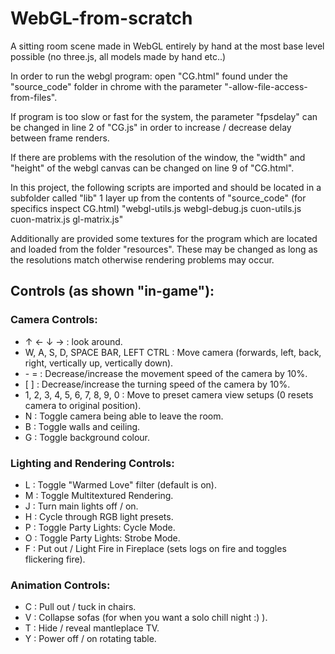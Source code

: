 # WebGL-from-scratch
A sitting room scene made in WebGL entirely by hand at the most base level possible (no three.js, all models made by hand etc..)
  
In order to run the webgl program: open "CG.html" found under the "source_code" folder in chrome with the parameter "-allow-file-access-from-files".

If program is too slow or fast for the system, the parameter "fpsdelay" can be changed in line 2 of "CG.js" 
in order to increase / decrease delay between frame renders.

If there are problems with the resolution of the window, the "width" and "height" of the webgl canvas can be changed on line 9 of "CG.html".

In this project, the following scripts are imported and should be located in a subfolder called "lib" 1 layer up from the contents of "source_code" (for specifics inspect CG.html)
	"webgl-utils.js
	webgl-debug.js
	cuon-utils.js
	cuon-matrix.js
	gl-matrix.js"

Additionally are provided some textures for the program which are located and loaded from the folder "resources".
These may be changed as long as the resolutions match otherwise rendering problems may occur.

## Controls (as shown "in-game"):

### Camera Controls:

* ↑ ← ↓ → : look around.
* W, A, S, D, SPACE BAR, LEFT CTRL : Move camera (forwards, left, back, right, vertically up, vertically down).
* \- = : Decrease/increase the movement speed of the camera by 10%.
* \[  \] : Decrease/increase the turning speed of the camera by 10%.
* 1, 2, 3, 4, 5, 6, 7, 8, 9, 0 : Move to preset camera view setups (0 resets camera to original position).
* N : Toggle camera being able to leave the room.
* B : Toggle walls and ceiling.
* G : Toggle background colour.

### Lighting and Rendering Controls:

* L : Toggle "Warmed Love" filter (default is on).
* M : Toggle Multitextured Rendering.
* J : Turn main lights off / on.
* H : Cycle through RGB light presets.
* P : Toggle Party Lights: Cycle Mode.
* O : Toggle Party Lights: Strobe Mode.
* F : Put out / Light Fire in Fireplace (sets logs on fire and toggles flickering fire).

### Animation Controls:

* C : Pull out / tuck in chairs.
* V : Collapse sofas (for when you want a solo chill night :) ).
* T : Hide / reveal mantleplace TV.
* Y : Power off / on rotating table.
